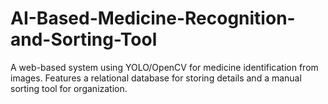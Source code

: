 # AI-Based-Medicine-Recognition-and-Sorting-Tool
A web-based system using YOLO/OpenCV for medicine identification from images. Features a relational database for storing details and a manual sorting tool for organization.

